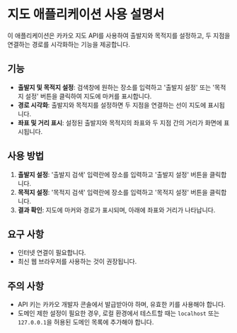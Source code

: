 # 지도 애플리케이션 사용 설명서

이 애플리케이션은 카카오 지도 API를 사용하여 출발지와 목적지를 설정하고, 두 지점을 연결하는 경로를 시각화하는 기능을 제공합니다.

## 기능

- **출발지 및 목적지 설정**: 검색창에 원하는 장소를 입력하고 '출발지 설정' 또는 '목적지 설정' 버튼을 클릭하여 지도에 마커를 표시합니다.
- **경로 시각화**: 출발지와 목적지를 설정하면 두 지점을 연결하는 선이 지도에 표시됩니다.
- **좌표 및 거리 표시**: 설정된 출발지와 목적지의 좌표와 두 지점 간의 거리가 화면에 표시됩니다.

## 사용 방법

1. **출발지 설정**: '출발지 검색' 입력란에 장소를 입력하고 '출발지 설정' 버튼을 클릭합니다.
2. **목적지 설정**: '목적지 검색' 입력란에 장소를 입력하고 '목적지 설정' 버튼을 클릭합니다.
3. **결과 확인**: 지도에 마커와 경로가 표시되며, 아래에 좌표와 거리가 나타납니다.

## 요구 사항

- 인터넷 연결이 필요합니다.
- 최신 웹 브라우저를 사용하는 것이 권장됩니다.

## 주의 사항

- API 키는 카카오 개발자 콘솔에서 발급받아야 하며, 유효한 키를 사용해야 합니다.
- 도메인 제한 설정이 필요한 경우, 로컬 환경에서 테스트할 때는 `localhost` 또는 `127.0.0.1`을 허용된 도메인 목록에 추가해야 합니다. 
